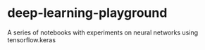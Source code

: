 # deep-learning-playground
A series of notebooks with experiments on neural networks using tensorflow.keras
